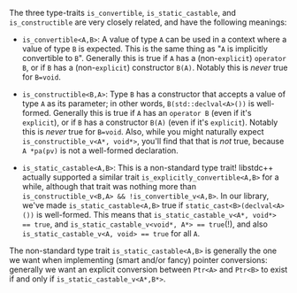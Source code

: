 The three type-traits `is_convertible`, `is_static_castable`,
and `is_constructible` are very closely related, and have the following
meanings:

- `is_convertible<A,B>`: A value of type `A` can be used in a context where
  a value of type `B` is expected. This is the same thing as
  "`A` is implicitly convertible to `B`". Generally this is true if `A`
  has a (non-`explicit`) `operator B`, or if `B` has a (non-`explicit`)
  constructor `B(A)`. Notably this is *never* true for `B=void`.

- `is_constructible<B,A>`: Type `B` has a constructor that accepts a value of
  type `A` as its parameter; in other words, `B(std::declval<A>())` is well-formed.
  Generally this is true if `A` has an `operator B` (even if it's `explicit`),
  or if `B` has a constructor `B(A)` (even if it's `explicit`). Notably
  this is *never* true for `B=void`. Also, while you might naturally expect
  `is_constructible_v<A*, void*>`, you'll find that that is *not* true,
  because `A *pa(pv)` is not a well-formed declaration.

- `is_static_castable<A,B>`: This is a non-standard type trait!
  libstdc++ actually supported a similar trait `is_explicitly_convertible<A,B>`
  for a while, although that trait was nothing more than
  `is_constructible_v<B,A> && !is_convertible_v<A,B>`.
  In our library, we've made `is_static_castable<A,B>` true if
  `static_cast<B>(declval<A>())` is well-formed. This means that
  `is_static_castable_v<A*, void*> == true`, and
  `is_static_castable_v<void*, A*> == true`(!), and also
  `is_static_castable_v<A, void> == true` for all `A`.

The non-standard type trait `is_static_castable<A,B>` is generally
the one we want when implementing (smart and/or fancy) pointer conversions:
generally we want an explicit conversion between `Ptr<A>` and `Ptr<B>` to exist
if and only if `is_static_castable_v<A*,B*>`.
